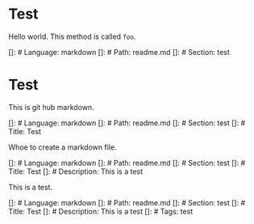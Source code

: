 # Test

Hello world. This method is called `foo`.

[]: # Language: markdown
[]: # Path: readme.md
[]: # Section: test

# Test

This is git hub markdown.

[]: # Language: markdown
[]: # Path: readme.md
[]: # Section: test
[]: # Title: Test

Whoe to create a markdown file.

[]: # Language: markdown
[]: # Path: readme.md
[]: # Section: test
[]: # Title: Test
[]: # Description: This is a test

This is a test.

[]: # Language: markdown
[]: # Path: readme.md
[]: # Section: test
[]: # Title: Test
[]: # Description: This is a test
[]: # Tags: test


